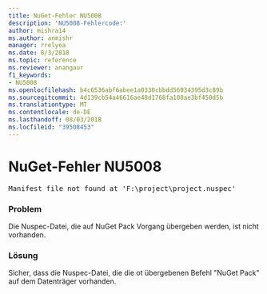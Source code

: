 ```yaml
---
title: NuGet-Fehler NU5008
description: 'NU5008-Fehlercode:'
author: mishra14
ms.author: anmishr
manager: rrelyea
ms.date: 8/3/2018
ms.topic: reference
ms.reviewer: anangaur
f1_keywords:
- NU5008
ms.openlocfilehash: b4c6536abf6abee1a0330cbbdd56034395d3c89b
ms.sourcegitcommit: 4d139cb54a46616ae48d1768fa108ae3bf450d5b
ms.translationtype: MT
ms.contentlocale: de-DE
ms.lasthandoff: 08/03/2018
ms.locfileid: "39508453"
---
```

# <a name="nuget-error-nu5008"></a>NuGet-Fehler NU5008
<pre>Manifest file not found at 'F:\project\project.nuspec'</pre>

### <a name="issue"></a>Problem

Die Nuspec-Datei, die auf NuGet Pack Vorgang übergeben werden, ist nicht vorhanden.


### <a name="solution"></a>Lösung

Sicher, dass die Nuspec-Datei, die die ot übergebenen Befehl "NuGet Pack" auf dem Datenträger vorhanden.


